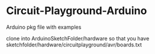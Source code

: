 # Circuit-Playground-Arduino
Arduino pkg file with examples 

clone into ArduinoSketchFolder/hardware so that you have sketchfolder/hardware/circuitplayground/avr/boards.txt